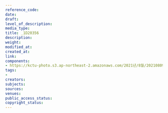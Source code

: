 ```yaml
---
reference_code: 
date: 
draft: 
level_of_description: 
media_type: 
title: _1D20356
description: 
weight: 
modified_at: 
created_at: 
link: 
components:
- https://kctu-photo.s3.ap-northeast-2.amazonaws.com/2021년/8월/20210809_가석방심사위는+이재용+부회장+가석방을+불허하라+기자회견/_1D20356.jpg
tags:
- 
creators: 
subjects: 
sources: 
venues: 
public_access_status: 
copyright_status: 
---
```

